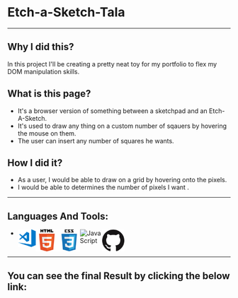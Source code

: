 # Etch-a-Sketch-Tala
---
## Why I did this?
In this project I'll be creating a pretty neat toy for my portfolio to flex my DOM manipulation skills. 


## What is this page?
* It's a browser version of something between a sketchpad and an Etch-A-Sketch.
* It's used to draw any thing on a custom number of sqauers by hovering the mouse on them.
* The user can insert any number of squares he wants.

## How I did it?

* As a user, I would be able to draw on a grid by hovering onto the pixels.
* I would be able to determines the number of pixels I want .
---
## Languages And Tools:

- <img align="left" alt="Visual Studio Code" width="40px" src="https://raw.githubusercontent.com/github/explore/80688e429a7d4ef2fca1e82350fe8e3517d3494d/topics/visual-studio-code/visual-studio-code.png" /> <img align="left" alt=  "HTML/ HTML5" width="50px" src="https://raw.githubusercontent.com/github/explore/80688e429a7d4ef2fca1e82350fe8e3517d3494d/topics/html/html.png" /><img align="left" alt="
    CSS" width="50px" src="https://raw.githubusercontent.com/github/explore/80688e429a7d4ef2fca1e82350fe8e3517d3494d/topics/css/css.png" /><img align="left" alt="  Java Script" width="50px" src="https://p1.hiclipart.com/preview/951/574/485/react-logo-javascript-redux-vuejs-angular-angularjs-expressjs-front-and-back-ends-png-clipart.jpg" /><img align="left" alt="GitHub" width="50px" src="https://raw.githubusercontent.com/github/explore/78df643247d429f6cc873026c0622819ad797942/topics/github/github.png" /> 
<br/>

---

## You can see the final Result by clicking the below link: 

